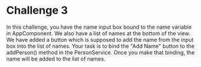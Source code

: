 # Challenge 3

In this challenge, you have the name input box bound to the name variable in AppComponent. We also have a list of names at the bottom of the view. We have added a button which is supposed to add the name from the input box into the list of names. Your task is to bind the "Add Name" button to the addPerson() method in the PersonService. Once you make that binding, the name will be added to the list of names.
